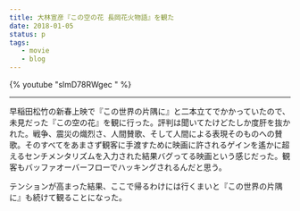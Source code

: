 ```yaml
---
title: 大林宣彦『この空の花 長岡花火物語』を観た
date: 2018-01-05
status: p
tags:
   - movie
   - blog
---
```


{% youtube "slmD78RWgec " %}

---

早稲田松竹の新春上映で『この世界の片隅に』と二本立てでかかっていたので、未見だった『この空の花』を観に行った。評判は聞いてたけどたしか度肝を抜かれた。戦争、震災の熾烈さ、人間賛歌、そして人間による表現そのものへの賛歌。そのすべてをあまさず観客に手渡すために映画に許されるゲインを遙かに超えるセンチメンタリズムを入力された結果バグってる映画という感じだった。観客もバッファオーバーフローでハッキングされるんだと思う。

テンションが高まった結果、ここで帰るわけには行くまいと『この世界の片隅に』も続けて観ることになった。
